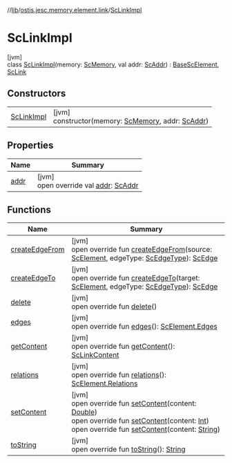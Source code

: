 //[lib](../../../index.md)/[ostis.jesc.memory.element.link](../index.md)/[ScLinkImpl](index.md)

# ScLinkImpl

[jvm]\
class [ScLinkImpl](index.md)(memory: [ScMemory](../../ostis.jesc.memory/-sc-memory/index.md), val addr: [ScAddr](../../ostis.jesc.client.model.addr/-sc-addr/index.md)) : [BaseScElement](../../ostis.jesc.memory.element/-base-sc-element/index.md), [ScLink](../-sc-link/index.md)

## Constructors

| | |
|---|---|
| [ScLinkImpl](-sc-link-impl.md) | [jvm]<br>constructor(memory: [ScMemory](../../ostis.jesc.memory/-sc-memory/index.md), addr: [ScAddr](../../ostis.jesc.client.model.addr/-sc-addr/index.md)) |

## Properties

| Name | Summary |
|---|---|
| [addr](../../ostis.jesc.memory.element/-base-sc-element/addr.md) | [jvm]<br>open override val [addr](../../ostis.jesc.memory.element/-base-sc-element/addr.md): [ScAddr](../../ostis.jesc.client.model.addr/-sc-addr/index.md) |

## Functions

| Name | Summary |
|---|---|
| [createEdgeFrom](../../ostis.jesc.memory.element/-base-sc-element/create-edge-from.md) | [jvm]<br>open override fun [createEdgeFrom](../../ostis.jesc.memory.element/-base-sc-element/create-edge-from.md)(source: [ScElement](../../ostis.jesc.memory.element/-sc-element/index.md), edgeType: [ScEdgeType](../../ostis.jesc.memory.element.edge/-sc-edge-type/index.md)): [ScEdge](../../ostis.jesc.memory.element.edge/-sc-edge/index.md) |
| [createEdgeTo](../../ostis.jesc.memory.element/-base-sc-element/create-edge-to.md) | [jvm]<br>open override fun [createEdgeTo](../../ostis.jesc.memory.element/-base-sc-element/create-edge-to.md)(target: [ScElement](../../ostis.jesc.memory.element/-sc-element/index.md), edgeType: [ScEdgeType](../../ostis.jesc.memory.element.edge/-sc-edge-type/index.md)): [ScEdge](../../ostis.jesc.memory.element.edge/-sc-edge/index.md) |
| [delete](../../ostis.jesc.memory.element/-base-sc-element/delete.md) | [jvm]<br>open override fun [delete](../../ostis.jesc.memory.element/-base-sc-element/delete.md)() |
| [edges](../../ostis.jesc.memory.element/-base-sc-element/edges.md) | [jvm]<br>open override fun [edges](../../ostis.jesc.memory.element/-base-sc-element/edges.md)(): [ScElement.Edges](../../ostis.jesc.memory.element/-sc-element/-edges/index.md) |
| [getContent](get-content.md) | [jvm]<br>open override fun [getContent](get-content.md)(): [ScLinkContent](../../ostis.jesc.ctx.etc/-sc-link-content/index.md) |
| [relations](../../ostis.jesc.memory.element/-base-sc-element/relations.md) | [jvm]<br>open override fun [relations](../../ostis.jesc.memory.element/-base-sc-element/relations.md)(): [ScElement.Relations](../../ostis.jesc.memory.element/-sc-element/-relations/index.md) |
| [setContent](set-content.md) | [jvm]<br>open override fun [setContent](set-content.md)(content: [Double](https://kotlinlang.org/api/latest/jvm/stdlib/kotlin/-double/index.html))<br>open override fun [setContent](set-content.md)(content: [Int](https://kotlinlang.org/api/latest/jvm/stdlib/kotlin/-int/index.html))<br>open override fun [setContent](set-content.md)(content: [String](https://kotlinlang.org/api/latest/jvm/stdlib/kotlin/-string/index.html)) |
| [toString](to-string.md) | [jvm]<br>open override fun [toString](to-string.md)(): [String](https://kotlinlang.org/api/latest/jvm/stdlib/kotlin/-string/index.html) |
